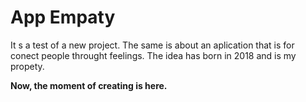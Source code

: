 # App Empaty

It s a test of a new project. The same is about an aplication that is for conect people throught feelings. The idea has born in 2018 and is my propety. 

**Now, the moment of creating is here.**
